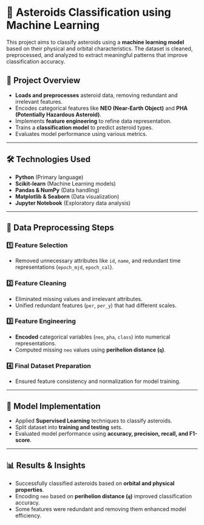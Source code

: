 # 🚀 Asteroids Classification using Machine Learning

This project aims to classify asteroids using a **machine learning model** based on their physical and orbital characteristics. The dataset is cleaned, preprocessed, and analyzed to extract meaningful patterns that improve classification accuracy.

## 📌 Project Overview
- **Loads and preprocesses** asteroid data, removing redundant and irrelevant features.
- Encodes categorical features like **NEO (Near-Earth Object)** and **PHA (Potentially Hazardous Asteroid)**.
- Implements **feature engineering** to refine data representation.
- Trains a **classification model** to predict asteroid types.
- Evaluates model performance using various metrics.

---

## 🛠️ Technologies Used
- **Python** (Primary language)
- **Scikit-learn** (Machine Learning models)
- **Pandas & NumPy** (Data handling)
- **Matplotlib & Seaborn** (Data visualization)
- **Jupyter Notebook** (Exploratory data analysis)

---

## 🔬 Data Preprocessing Steps
### 1️⃣ **Feature Selection**
- Removed unnecessary attributes like `id`, `name`, and redundant time representations (`epoch_mjd`, `epoch_cal`).

### 2️⃣ **Feature Cleaning**
- Eliminated missing values and irrelevant attributes.
- Unified redundant features (`per`, `per_y`) that had different scales.

### 3️⃣ **Feature Engineering**
- **Encoded** categorical variables (`neo`, `pha`, `class`) into numerical representations.
- Computed missing `neo` values using **perihelion distance (`q`)**.

### 4️⃣ **Final Dataset Preparation**
- Ensured feature consistency and normalization for model training.

---

## 🤖 Model Implementation
- Applied **Supervised Learning** techniques to classify asteroids.
- Split dataset into **training and testing** sets.
- Evaluated model performance using **accuracy, precision, recall, and F1-score**.

---

## 📊 Results & Insights
- Successfully classified asteroids based on **orbital and physical properties**.
- Encoding `neo` based on **perihelion distance (`q`)** improved classification accuracy.
- Some features were redundant and removing them enhanced model efficiency.

